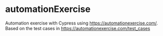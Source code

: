 # automationExercise
Automation exercise with Cypress using https://automationexercise.com/. Based on the test cases in https://automationexercise.com/test_cases
